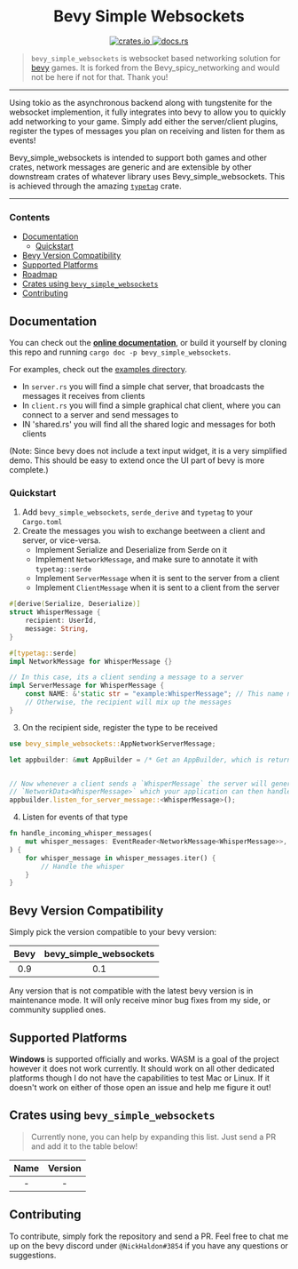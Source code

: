 <h1 align="center">
    Bevy Simple Websockets
</h1>

<p align="center">
    <a href="https://crates.io/crates/bevy_simple_websockets">
        <img src="https://img.shields.io/crates/v/bevy_simple_websockets?logo=rust" alt="crates.io">
    </a>
    <a href="https://docs.rs/bevy_simple_websockets">
        <img src="https://docs.rs/bevy_simple_websockets/badge.svg" alt="docs.rs">
    </a>
</p>

> `bevy_simple_websockets` is websocket based networking solution for [bevy](https://bevyengine.org/) games. It is forked from the Bevy_spicy_networking and would not be here if not for that. Thank you!

<hr>

Using tokio as the asynchronous backend along with tungstenite for the websocket implemention, it fully integrates into bevy to allow you to quickly add networking to your game.
Simply add either the server/client plugins, register the types of messages you plan on receiving and listen for them as events!

Bevy_simple_websockets is intended to support both games and other crates, network messages are generic and are extensible by other downstream crates of whatever library uses Bevy_simple_websockets. This is achieved through the amazing [`typetag`](https://github.com/dtolnay/typetag) crate.

<hr>

### Contents
- [Documentation](#documentation)
  - [Quickstart](#quickstart)
- [Bevy Version Compatibility](#bevy-version-compatibility)
- [Supported Platforms](#supported-platforms)
- [Roadmap](#roadmap)
- [Crates using `bevy_simple_websockets`](#crates-using-bevy_simple_websockets)
- [Contributing](#contributing)


Documentation
-------------

You can check out the [**online documentation**](https://docs.rs/bevy_simple_websockets), or build it yourself by cloning this repo and running `cargo doc -p bevy_simple_websockets`.

For examples, check out the [examples directory](https://github.com/NoahShomette/bevy_simple_websockets/tree/main/examples).

- In `server.rs` you will find a simple chat server, that broadcasts the messages it receives from clients
- In `client.rs` you will find a simple graphical chat client, where you can connect to a server and send messages to
- IN 'shared.rs' you will find all the shared logic and messages for both clients

(Note: Since bevy does not include a text input widget, it is a very simplified demo. This should be easy to extend once the UI part of bevy 
is more complete.)

### Quickstart

1. Add `bevy_simple_websockets`, `serde_derive` and `typetag` to your `Cargo.toml`
2. Create the messages you wish to exchange beetween a client and server, or vice-versa.
    - Implement Serialize and Deserialize from Serde on it
    - Implement `NetworkMessage`, and make sure to annotate it with `typetag::serde`
    - Implement `ServerMessage` when it is sent to the server from a client
    - Implement `ClientMessage` when it is sent to a client from the server

```rust
#[derive(Serialize, Deserialize)]
struct WhisperMessage {
    recipient: UserId,
    message: String,
}

#[typetag::serde]
impl NetworkMessage for WhisperMessage {}

// In this case, its a client sending a message to a server
impl ServerMessage for WhisperMessage {
    const NAME: &'static str = "example:WhisperMessage"; // This name needs to be unique!
    // Otherwise, the recipient will mix up the messages
}
```

3. On the recipient side, register the type to be received

```rust
use bevy_simple_websockets::AppNetworkServerMessage;

let appbuilder: &mut AppBuilder = /* Get an AppBuilder, which is returned by bevy from App::build() */;


// Now whenever a client sends a `WhisperMessage` the server will generate an event of
// `NetworkData<WhisperMessage>` which your application can then handle
appbuilder.listen_for_server_message::<WhisperMessage>();
```

4. Listen for events of that type

```rust
fn handle_incoming_whisper_messages(
    mut whisper_messages: EventReader<NetworkMessage<WhisperMessage>>,
) {
    for whisper_message in whisper_messages.iter() {
        // Handle the whisper
    }
}
```


Bevy Version Compatibility
--------------------------

Simply pick the version compatible to your bevy version:

| Bevy | bevy_simple_websockets  |
| :-------------------: | :---: |
|          0.9          |  0.1  |

Any version that is not compatible with the latest bevy version is in maintenance mode.
It will only receive minor bug fixes from my side, or community supplied ones.

Supported Platforms
-------------------

**Windows** is supported officially and works. WASM is a goal of the project however it does not work currently. It should work on all other dedicated platforms though I do not have the capabilities to test Mac or Linux. If it doesn't work on either of those open an issue and help me figure it out!


Crates using `bevy_simple_websockets`
--------------------

> Currently none, you can help by expanding this list. Just send a PR and add it to the table below!

| Name | Version |
|:----:|:-------:|
|  -   |    -    |

Contributing
------------

To contribute, simply fork the repository and send a PR. Feel free to chat me up on the bevy discord under `@NickHaldon#3854` if you have any questions or suggestions.
